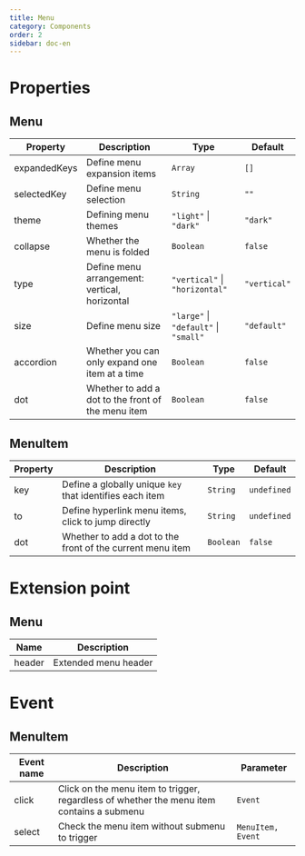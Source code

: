 ```yaml
---
title: Menu
category: Components
order: 2
sidebar: doc-en
---
```


# Properties

## Menu

| Property | Description | Type | Default |
| --- | --- | --- | --- |
| expandedKeys | Define menu expansion items | `Array` | `[]` |
| selectedKey | Define menu selection | `String` | `""` |
| theme | Defining menu themes | `"light"` &#124; `"dark"` | `"dark"` |
| collapse | Whether the menu is folded | `Boolean` | `false` |
| type | Define menu arrangement: vertical, horizontal | `"vertical"` &#124; `"horizontal"` | `"vertical"` |
| size | Define menu size | `"large"` &#124; `"default"` &#124; `"small"` | `"default"` |
| accordion | Whether you can only expand one item at a time | `Boolean` | `false` |
| dot | Whether to add a dot to the front of the menu item | `Boolean` | `false` |

## MenuItem

| Property | Description | Type | Default |
| --- | --- | --- | --- |
| key | Define a globally unique `key` that identifies each item | `String` | `undefined` |
| to | Define hyperlink menu items, click to jump directly | `String` | `undefined` |
| dot | Whether to add a dot to the front of the current menu item | `Boolean` | `false` |

# Extension point

## Menu

| Name | Description |
| --- | --- |
| header | Extended menu header |

# Event

## MenuItem

| Event name | Description | Parameter |
| --- | --- | --- |
| click | Click on the menu item to trigger, regardless of whether the menu item contains a submenu | `Event` |
| select | Check the menu item without submenu to trigger | `MenuItem, Event` |
